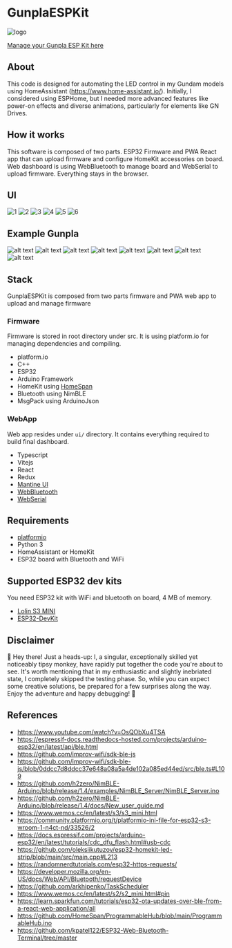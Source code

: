 # GunplaESPKit

![logo](ui/src/images/logo.png)

[Manage your Gunpla ESP Kit here](https://gunpla-esp-kit.vercel.app/)

## About

This code is designed for automating the LED control in my Gundam models using HomeAssistant (https://www.home-assistant.io/). Initially, I considered using ESPHome, but I needed more advanced features like power-on effects and diverse animations, particularly for elements like GN Drives.

## How it works

This software is composed of two parts. ESP32 Firmware and PWA React app that can upload firmware and configure HomeKit accessories on board. Web dashboard is using WebBluetooth to manage board and WebSerial to upload firmware. Everything stays in the browser.

## UI
![1](docs/1.png)
![2](docs/2.png)
![3](docs/3.png)
![4](docs/4.png)
![5](docs/5.png)
![6](docs/6.png)

## Example Gunpla
![alt text](docs/gunplakit/PXL_20231216_195925198.PORTRAIT.jpg)
![alt text](docs/gunplakit/PXL_20231216_195938075.PORTRAIT.jpg)
![alt text](docs/gunplakit/PXL_20231217_220752358.PORTRAIT.jpg)
![alt text](docs/gunplakit/PXL_20231219_195310564.PORTRAIT.jpg)
![alt text](docs/gunplakit/PXL_20231227_205951190.PORTRAIT.jpg)
![alt text](docs/gunplakit/PXL_20240121_214913171.jpg)
![alt text](docs/gunplakit/PXL_20240113_224812099.jpg)
![alt text](docs/gunplakit/PXL_20240306_210204990.jpg)
## Stack

GunplaESPKit is composed from two parts firmware and PWA web app to upload and manage firmware

### Firmware
Firmware is stored in root directory under src. It is using platform.io for managing dependencies and compiling.

- platform.io
- C++
- ESP32
- Arduino Framework
- HomeKit using [HomeSpan](https://github.com/HomeSpan/HomeSpan)
- Bluetooth using NimBLE
- MsgPack using ArduinoJson

### WebApp
Web app resides under `ui/` directory. It contains everything required to build final dashboard.

- Typescript
- Vitejs
- React
- Redux
- [Mantine UI](https://mantine.dev/)
- [WebBluetooth](https://caniuse.com/?search=webbluetooth)
- [WebSerial](https://caniuse.com/?search=Web%20Serial%20API)

## Requirements

* [platformio](https://platformio.org/)
* Python 3
* HomeAssistant or HomeKit
* ESP32 board with Bluetooth and WiFi

## Supported ESP32 dev kits

You need ESP32 kit with WiFi and bluetooth on board, 4 MB of memory.

- [Lolin S3 MINI](https://www.wemos.cc/en/latest/s3/s3_mini.html)
- [ESP32-DevKit](https://www.espressif.com/en/products/devkits/esp32-devkitc/overview)

## Disclaimer

🐒 Hey there! Just a heads-up: I, a singular, exceptionally skilled yet noticeably tipsy monkey, have rapidly put together the code you're about to see. It's worth mentioning that in my enthusiastic and slightly inebriated state, I completely skipped the testing phase. So, while you can expect some creative solutions, be prepared for a few surprises along the way. Enjoy the adventure and happy debugging! 🍌

## References

- https://www.youtube.com/watch?v=OsQObXu4TSA
- https://espressif-docs.readthedocs-hosted.com/projects/arduino-esp32/en/latest/api/ble.html
- https://github.com/improv-wifi/sdk-ble-js
- https://github.com/improv-wifi/sdk-ble-js/blob/0ddcc7d8ddcc37e648a08a5a4de102a085ed44ed/src/ble.ts#L109
- https://github.com/h2zero/NimBLE-Arduino/blob/release/1.4/examples/NimBLE_Server/NimBLE_Server.ino
- https://github.com/h2zero/NimBLE-Arduino/blob/release/1.4/docs/New_user_guide.md
- https://www.wemos.cc/en/latest/s3/s3_mini.html
- https://community.platformio.org/t/platformio-ini-file-for-esp32-s3-wroom-1-n4ct-nd/33526/2
- https://docs.espressif.com/projects/arduino-esp32/en/latest/tutorials/cdc_dfu_flash.html#usb-cdc
- https://github.com/oleksiikutuzov/esp32-homekit-led-strip/blob/main/src/main.cpp#L213
- https://randomnerdtutorials.com/esp32-https-requests/
- https://developer.mozilla.org/en-US/docs/Web/API/Bluetooth/requestDevice
- https://github.com/arkhipenko/TaskScheduler
- https://www.wemos.cc/en/latest/s2/s2_mini.html#pin
- https://learn.sparkfun.com/tutorials/esp32-ota-updates-over-ble-from-a-react-web-application/all
- https://github.com/HomeSpan/ProgrammableHub/blob/main/ProgrammableHub.ino
- https://github.com/kpatel122/ESP32-Web-Bluetooth-Terminal/tree/master
